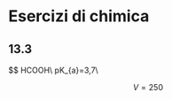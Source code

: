 # Esercizi di chimica
## 13.3
$$
HCOOH\\
pK_{a}=3,7\\

$$
V= 250 
$$
<!--stackedit_data:
eyJoaXN0b3J5IjpbLTE3OTc1MDgxMDhdfQ==
-->